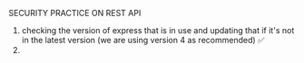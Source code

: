 SECURITY PRACTICE ON REST API

1. checking the version of express that is in use and updating that if it's not in the latest version (we are using version 4 as recommended) ✅
2. 